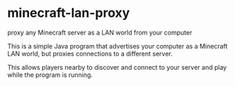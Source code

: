 # minecraft-lan-proxy
proxy any Minecraft server as a LAN world from your computer

This is a simple Java program that advertises your computer as a
Minecraft LAN world, but proxies connections to a different server.

This allows players nearby to discover and connect to your server and play while the program is running.